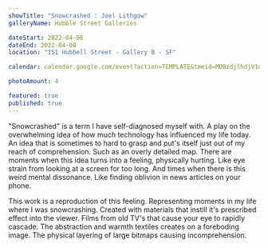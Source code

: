 ```yaml
---
showTitle: "Snowcrashed : Joel Lithgow"
galleryName: Hubble Street Galleries

dateStart: 2022-04-06
dateEnd: 2022-04-08
location: "151 Hubbell Street - Gallery B - SF"

calendar: calendar.google.com/event?action=TEMPLATE&tmeid=MDBzdjlhdjV1dW1qdWZ1YzUwbDU3azNwcnIgamxpdGhnb3dAY2NhLmVkdQ&tmsrc=jlithgow%40cca.edu

photoAmount: 4

featured: true
published: true
---
```

"Snowcrashed" is a term I have self-diagnosed myself with.
A play on the overwhelming idea of how much technology has influenced my life today. 
An idea that is sometimes to hard to grasp and put's itself just out of my reach of comprehension.
Such as an overly detailed map.
There are moments when this idea turns into a feeling, physically hurting.
Like eye strain from looking at a screen for too long.
And times when there is this weird mental dissonance.
Like finding oblivion in news articles on your phone.

This work is a reproduction of this feeling.
Representing moments in my life where I was snowcrashing.
Created with materials that instill it's prescribed effect into the viewer.
Films from old TV's that cause your eye to rapidly cascade.
The abstraction and warmth textiles creates on a foreboding image.
The physical layering of large bitmaps causing incomprehension.
